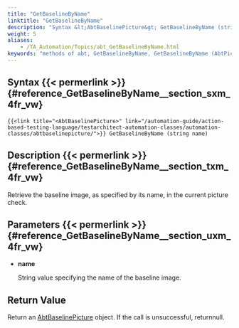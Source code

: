 ```yaml
--- 
title: "GetBaselineByName"
linktitle: "GetBaselineByName"
description: "Syntax &lt;AbtBaselinePicture&gt; GetBaselineByName (string name) Description Retrieve the baseline image, as specified by its name, in the current picture check. Parameters name String value specifying the ..."
weight: 5
aliases: 
    - /TA_Automation/Topics/abt_GetBaselineByName.html
keywords: "methods of abt, GetBaselineByName, GetBaselineByName (AbtPictureCheck), AbtPictureCheck, getbaselinebyname, abtpicturecheck getbaselinebyname, baseline image with specified name in current picture check, obtain baseline image with specified name"
---
```


## Syntax {{< permerlink >}} {#reference_GetBaselineByName__section_sxm_4fr_vw} 

`{{<link title="<AbtBaselinePicture>" link="/automation-guide/action-based-testing-language/testarchitect-automation-classes/automation-classes/abtbaselinepicture/">}} GetBaselineByName (string name)`

## Description {{< permerlink >}} {#reference_GetBaselineByName__section_txm_4fr_vw} 

Retrieve the baseline image, as specified by its name, in the current picture check.

## Parameters {{< permerlink >}} {#reference_GetBaselineByName__section_uxm_4fr_vw} 

-   **name**

    String value specifying the name of the baseline image.


## Return Value

Return an [AbtBaselinePicture](/automation-guide/action-based-testing-language/testarchitect-automation-classes/automation-classes/abtbaselinepicture/) object. If the call is unsuccessful, returnnull.



